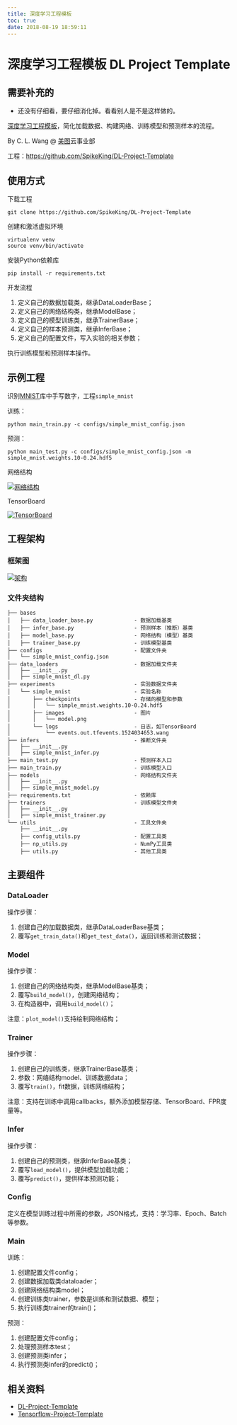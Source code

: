 ```yaml
---
title: 深度学习工程模板
toc: true
date: 2018-08-19 18:59:11
---
```

# 深度学习工程模板 DL Project Template

## 需要补充的

- 还没有仔细看，要仔细消化掉。看看别人是不是这样做的。


[深度学习工程模板](https://github.com/SpikeKing/DL-Project-Template)，简化加载数据、构建网络、训练模型和预测样本的流程。

By C. L. Wang @ [美图](http://www.meipai.com/)云事业部

工程：<https://github.com/SpikeKing/DL-Project-Template>

## 使用方式

下载工程

```
git clone https://github.com/SpikeKing/DL-Project-Template
```

创建和激活虚拟环境

```
virtualenv venv
source venv/bin/activate
```

安装Python依赖库

```
pip install -r requirements.txt
```

开发流程

1. 定义自己的数据加载类，继承DataLoaderBase；
2. 定义自己的网络结构类，继承ModelBase；
3. 定义自己的模型训练类，继承TrainerBase；
4. 定义自己的样本预测类，继承InferBase；
5. 定义自己的配置文件，写入实验的相关参数；

执行训练模型和预测样本操作。

## 示例工程

识别[MNIST](http://yann.lecun.com/exdb/mnist/)库中手写数字，工程`simple_mnist`

训练：

```
python main_train.py -c configs/simple_mnist_config.json
```

预测：

```
python main_test.py -c configs/simple_mnist_config.json -m simple_mnist.weights.10-0.24.hdf5
```

网络结构

[![网络结构](https://github.com/SpikeKing/DL-Project-Template/raw/master/doc/model.png)](https://github.com/SpikeKing/DL-Project-Template/blob/master/doc/model.png)

TensorBoard

[![TensorBoard](https://github.com/SpikeKing/DL-Project-Template/raw/master/doc/tb.png)](https://github.com/SpikeKing/DL-Project-Template/blob/master/doc/tb.png)

## 工程架构

### 框架图

[![架构](https://github.com/SpikeKing/DL-Project-Template/raw/master/doc/arc.png)](https://github.com/SpikeKing/DL-Project-Template/blob/master/doc/arc.png)

### 文件夹结构

```
├── bases
│   ├── data_loader_base.py             - 数据加载基类
│   ├── infer_base.py                   - 预测样本（推断）基类
│   ├── model_base.py                   - 网络结构（模型）基类
│   ├── trainer_base.py                 - 训练模型基类
├── configs                             - 配置文件夹
│   └── simple_mnist_config.json
├── data_loaders                        - 数据加载文件夹
│   ├── __init__.py
│   ├── simple_mnist_dl.py
├── experiments                         - 实验数据文件夹
│   └── simple_mnist                    - 实验名称
│       ├── checkpoints                 - 存储的模型和参数
│       │   └── simple_mnist.weights.10-0.24.hdf5
│       ├── images                      - 图片
│       │   └── model.png
│       └── logs                        - 日志，如TensorBoard
│           └── events.out.tfevents.1524034653.wang
├── infers                              - 推断文件夹
│   ├── __init__.py
│   ├── simple_mnist_infer.py
├── main_test.py                        - 预测样本入口
├── main_train.py                       - 训练模型入口
├── models                              - 网络结构文件夹
│   ├── __init__.py
│   ├── simple_mnist_model.py
├── requirements.txt                    - 依赖库
├── trainers                            - 训练模型文件夹
│   ├── __init__.py
│   ├── simple_mnist_trainer.py
└── utils                               - 工具文件夹
    ├── __init__.py
    ├── config_utils.py                 - 配置工具类
    ├── np_utils.py                     - NumPy工具类
    ├── utils.py                        - 其他工具类
```

## 主要组件

### DataLoader

操作步骤：

1. 创建自己的加载数据类，继承DataLoaderBase基类；
2. 覆写`get_train_data()`和`get_test_data()`，返回训练和测试数据；

### Model

操作步骤：

1. 创建自己的网络结构类，继承ModelBase基类；
2. 覆写`build_model()`，创建网络结构；
3. 在构造器中，调用`build_model()`；

注意：`plot_model()`支持绘制网络结构；

### Trainer

操作步骤：

1. 创建自己的训练类，继承TrainerBase基类；
2. 参数：网络结构model、训练数据data；
3. 覆写`train()`，fit数据，训练网络结构；

注意：支持在训练中调用callbacks，额外添加模型存储、TensorBoard、FPR度量等。

### Infer

操作步骤：

1. 创建自己的预测类，继承InferBase基类；
2. 覆写`load_model()`，提供模型加载功能；
3. 覆写`predict()`，提供样本预测功能；

### Config

定义在模型训练过程中所需的参数，JSON格式，支持：学习率、Epoch、Batch等参数。

### Main

训练：

1. 创建配置文件config；
2. 创建数据加载类dataloader；
3. 创建网络结构类model；
4. 创建训练类trainer，参数是训练和测试数据、模型；
5. 执行训练类trainer的train()；

预测：

1. 创建配置文件config；
2. 处理预测样本test；
3. 创建预测类infer；
4. 执行预测类infer的predict()；










## 相关资料

- [DL-Project-Template](https://github.com/SpikeKing/DL-Project-Template)
- [Tensorflow-Project-Template](https://github.com/MrGemy95/Tensorflow-Project-Template)
